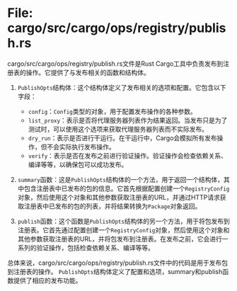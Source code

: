 # File: cargo/src/cargo/ops/registry/publish.rs

cargo/src/cargo/ops/registry/publish.rs文件是Rust Cargo工具中负责发布到注册表的操作。它提供了与发布相关的函数和结构体。

1. `PublishOpts`结构体：这个结构体定义了发布相关的选项和配置。它包含以下字段：
   - `config`：`Config`类型的对象，用于配置发布操作的各种参数。
   - `list_proxy`：表示是否将代理服务器列表作为结果返回。当发布只是为了测试时，可以使用这个选项来获取代理服务器列表而不实际发布。
   - `dry_run`：表示是否进行干运行。在干运行中，Cargo会模拟所有发布操作，但不会实际执行发布操作。
   - `verify`：表示是否在发布之前进行验证操作。验证操作会检查依赖关系、编译等等，以确保包可以成功发布。

2. `summary`函数：这是`PublishOpts`结构体的一个方法，用于返回一个结构体，其中包含注册表中已发布的包的信息。它首先根据配置创建一个`RegistryConfig`对象，然后使用这个对象和其他参数获取注册表的URL，并通过HTTP请求获取注册表中已发布的包的列表，并将结果转换为`Package`对象返回。

3. `publish`函数：这个函数是`PublishOpts`结构体的另一个方法，用于将包发布到注册表。它首先通过配置创建一个`RegistryConfig`对象，然后使用这个对象和其他参数获取注册表的URL，并将包发布到注册表。在发布之前，它会进行一系列的验证操作，包括检查依赖关系、编译等等。

总体来说，cargo/src/cargo/ops/registry/publish.rs文件中的代码是用于发布包到注册表的操作。 `PublishOpts`结构体定义了配置和选项，summary和publish函数提供了相应的发布功能。

